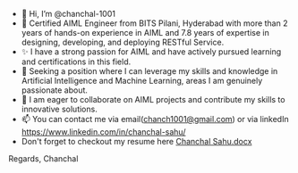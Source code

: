 - 👋 Hi, I’m @chanchal-1001
- 👀 Certified AIML Engineer from BITS Pilani, Hyderabad with more than 2 years of hands-on experience in AIML and 7.8 years of expertise in designing, developing, and deploying RESTful Service.
- ✨ I have a strong passion for AIML and have actively pursued learning and certifications in this field.
- 🌱 Seeking a position where I can leverage my skills and knowledge in Artificial Intelligence and Machine Learning, areas I am genuinely passionate about.
- 💞️ I am eager to collaborate on AIML projects and contribute my skills to innovative solutions.
- 📫 You can contact me via email(chanch1001@gmail.com) or via linkedIn https://www.linkedin.com/in/chanchal-sahu/
- Don't forget to checkout my resume here [Chanchal Sahu.docx](https://github.com/chanchal-1001/chanchal-1001/files/14080994/Chanchal.Sahu.docx)
  
Regards,
Chanchal
  
<!---
chanchal-1001/chanchal-1001 is a ✨ special ✨ repository because its `README.md` (this file) appears on your GitHub profile.
You can click the Preview link to take a look at your changes.
--->

